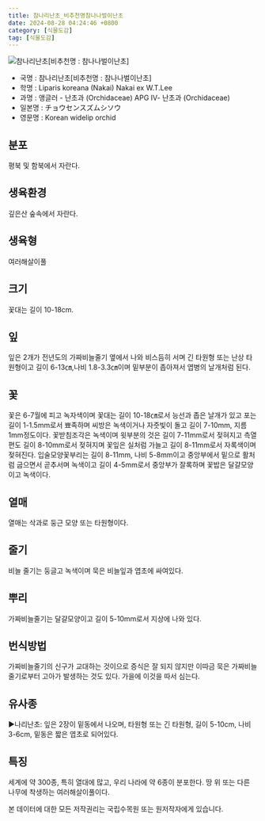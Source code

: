 ```yaml
---
title: 참나리난초_비추천명참나나벌이난초
date: 2024-08-28 04:24:46 +0800
category: [식물도감]
tag: [식물도감]
---
```




![참나리난초[비추천명 : 참나나벌이난초]](/fileUpload/plants/basic/Orchidaceae/Liparis/15364/15364_1_th2.jpg)
- 국명 : 참나리난초[비추천명 : 참나나벌이난초]
- 학명 : Liparis koreana (Nakai) Nakai ex W.T.Lee
- 과명 : 앵글러 - 난초과 (Orchidaceae) APG Ⅳ- 난초과 (Orchidaceae)
- 일본명 : チョウセンスズムシソウ
- 영문명 : Korean widelip orchid


## 분포
평북 및 함북에서 자란다.
## 생육환경
깊은산 숲속에서 자란다.
## 생육형
여러해살이풀
## 크기
꽃대는 길이 10-18cm.
## 잎
잎은 2개가 전년도의 가짜비늘줄기 옆에서 나와 비스듬히 서며 긴 타원형 또는 난상 타원형이고 길이 6-13㎝,나비 1.8-3.3㎝이며 밑부분이 좁아져서 엽병의 날개처럼 된다.
## 꽃
꽃은 6-7월에 피고 녹자색이며 꽃대는 길이 10-18㎝로서 능선과 좁은 날개가 있고 포는 길이 1-1.5mm로서 뾰족하며 씨방은 녹색이거나 자줏빛이 돌고 길이 7-10mm, 지름1mm정도이다. 꽃받침조각은 녹색이며 윗부분의 것은 길이 7-11mm로서 젖혀지고 측열편도 길이 8-10mm로서 젖혀지며 꽃잎은 실처럼 가늘고 길이 8-11mm로서 자록색이며 젖혀진다. 입술모양꽃부리는 길이 8-11mm, 나비 5-8mm이고 중앙부에서 밑으로 활처럼 굽으면서 곧추서며 녹색이고 길이 4-5mm로서 중앙부가 잘록하며 꽃밥은 달걀모양이고 녹색이다.
## 열매
열매는 삭과로 둥근 모양 또는 타원형이다.
## 줄기
비늘 줄기는 둥글고 녹색이며 묵은 비늘잎과 엽초에 싸여있다.
## 뿌리
가짜비늘줄기는 달걀모양이고 길이 5-10mm로서 지상에 나와 있다.
## 번식방법
가짜비늘줄기의 신구가 교대하는 것이으로 증식은 잘 되지 않지만 이따금 묵은 가짜비늘줄기로부터 고아가 발생하는 것도 있다. 가을에 이것을 따서 심는다.
## 유사종
▶나리난초: 잎은 2장이 밑동에서 나오며, 타원형 또는 긴 타원형, 길이 5-10cm, 나비 3-6cm, 밑동은 짧은 엽초로 되어있다.
## 특징
세계에 약 300종, 특히 열대에 많고, 우리 나라에 약 6종이 분포한다. 땅 위 또는 다른 나무에 착생하는 여러해살이풀이다.






본 데이터에 대한 모든 저작권리는 국립수목원 또는 원저작자에게 있습니다.
